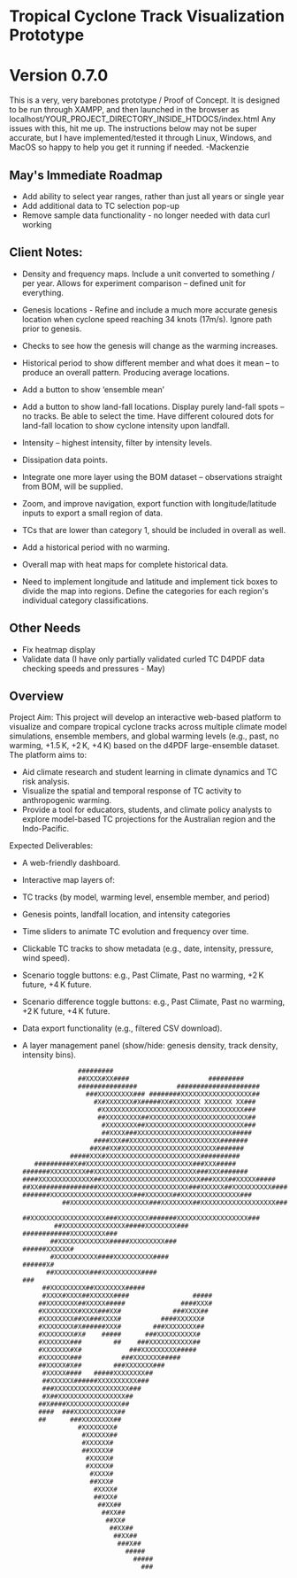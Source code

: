 # Tropical Cyclone Track Visualization Prototype
# Version 0.7.0
This is a very, very barebones prototype / Proof of Concept. It is designed to be run through XAMPP, and then launched in the browser as localhost/YOUR_PROJECT_DIRECTORY_INSIDE_HTDOCS/index.html
Any issues with this, hit me up. The instructions below may not be super accurate, but I have implemented/tested it through Linux, Windows, and MacOS so happy to help you get it running if needed.
-Mackenzie



## May's Immediate Roadmap
- Add ability to select year ranges, rather than just all years or single year
- Add additional data to TC selection pop-up
- Remove sample data functionality - no longer needed with data curl working

## Client Notes:
- Density and frequency maps. Include a unit converted to something / per year. Allows for experiment comparison – defined unit for everything.  
-  Genesis locations - Refine and include a much more accurate genesis location when cyclone speed reaching 34 knots (17m/s). Ignore path prior to genesis.  

- Checks to see how the genesis will change as the warming increases.  

- Historical period to show different member and what does it mean – to produce an overall pattern. Producing average locations.  

- Add a button to show ‘ensemble mean’  

- Add a button to show land-fall locations. Display purely land-fall spots – no tracks. Be able to select the time. Have different coloured dots for land-fall location to show cyclone intensity upon landfall.  

- Intensity – highest intensity, filter by intensity levels.  

- Dissipation data points.  

- Integrate one more layer using the BOM dataset – observations straight from BOM, will be supplied.  

- Zoom, and improve navigation, export function with longitude/latitude inputs to export a small region of data.  

- TCs that are lower than category 1, should be included in overall as well.  

- Add a historical period with no warming.  

- Overall map with heat maps for complete historical data.  

- Need to implement longitude and latitude and implement tick boxes to divide the map into regions. Define the categories for each region's individual category classifications.  

## Other Needs
- Fix heatmap display
- Validate data (I have only partially validated curled TC D4PDF data checking speeds and pressures - May)

## Overview
Project Aim:
This project will develop an interactive web-based platform to visualize and compare tropical cyclone tracks across multiple climate model simulations, ensemble members, and global warming levels (e.g., past, no warming, +1.5 K, +2 K, +4 K) based on the d4PDF large-ensemble dataset. The platform aims to:
- Aid climate research and student learning in climate dynamics and TC risk analysis.
- Visualize the spatial and temporal response of TC activity to anthropogenic warming.
- Provide a tool for educators, students, and climate policy analysts to explore model-based TC projections for the Australian region and the Indo-Pacific.
 
Expected Deliverables:
- A web-friendly dashboard.
- Interactive map layers of:
- TC tracks (by model, warming level, ensemble member, and period)
- Genesis points, landfall location, and intensity categories
- Time sliders to animate TC evolution and frequency over time.
- Clickable TC tracks to show metadata (e.g., date, intensity, pressure, wind speed).
- Scenario toggle buttons: e.g., Past Climate, Past no warming, +2 K future, +4 K future.
- Scenario difference toggle buttons: e.g., Past Climate, Past no warming, +2 K future, +4 K future.
- Data export functionality (e.g., filtered CSV download).
- A layer management panel (show/hide: genesis density, track density, intensity bins).



                    #########
                    ##XXXX#XX####                    #########
                    ###############          #####################
                      ###XXXXXXXXX### ########XXXXXXXXXXXXXXXXXX##
                        #X#XXXXXXX#X#####XX#XXXXXXX XXXXXXX XX###
                         #XXXXXXXXXXXXXXXXXXXXXXXXXXXXXXXXXXXX###
                         ##XXXXXXXXX##XXXXXXXXXXXXXXXXXXXXXXXXX##
                          #XXXXXXXX##XXXXXXXXXXXXXXXXXXXXXXXXX###
                          ##XXXX###XXXXXXXXXXXXXXXXXXXXXXXX#####
                        ####XXX##XXXXXXXXXXXXXXXXXXXXXXX#######
                       ##X##XX#XXXXXXXXXXXXXXXXXXXXXXXX#######
                  #####XXX#XXXXXXXXXXXXXXXXXXXXXXXX##########
         ##########X##XXXXXXXXXXXXXXXXXXXXXXXXXXX###XXX#####
      #######XXXXXXXXX##XXXXXXXXXXXXXXXXXXXXXXXXXX###XXX#######
      ####XXXXXXXXXXXXXX##XXXXXXXXXXXXXXXXXXXXXXXXX###XXXX##XXXXX#####
      ##XX###############XXXXXXXXXXXXXXXXXXXXXXX###XXXXXX##XXXXXXXXXX#####
      #######XXXXXXXXXXXXXXXXXXXXX###XXXXXXX##XXXXXXXXXXXXXXX###
                ##XXXXXXXXXXXXXXXXXXXX###XXXXXXXX##XXXXXXXXXXXXXXXXXXX###
               ##XXXXXXXXXXXXXXXXXXX###XXXXXXXX#######XXXXXXXXXXXXXXXXXX###
              ##XXXXXXXXXXXXXXXX#####XXXXXXXX###     ############XXXXXXXXX###
             ##XXXXXXXXXXXXX#####XXXXXXXXX###                   ######XXXXXX#
             #XXXXXXXXXXX####XXXXXXXXXX####                          ######X#
            ##XXXXXXXXX###XXXXXXXXXX####                                  ###
           ##XXXXXXXXX##XXXXXXXX#####
           #XXXX#XXXX##XXXXXX####                #####
          ##XXXXXXXX##XXXXX#####              ####XXX#
          #XXXXXXXXX#XXXX###XX#             ###XXXX##
          #XXXXXXXX##XX###XXXX#          ####XXXXXX#
          #XXXXXXXX#X######XXX#        ###XXXXXXXX##
          #XXXXXXXX#X#    #####      ###XXXXXXXXXX#
          #XXXXXXX###        ##    ###XXXXXXXXXXX##
          #XXXXXXX#X#            ###XXXXXXXXX#####
          #XXXXXXX###          ###XXXXXXX#####
          ##XXXXX#X##        ###XXXXXXX###
           #XXXXX####   #####XXXXXXXX##
           ##XXXXXX######XXXXXXXXXX###
           ###XXXXXXXXXXXXXXXXXXX###
           #X##XXXXXXXXXXXXXXXXX##
          ##X####XXXXXXXXXXXXXX##
          ####  ###XXXXXXXXXXX##
          ##      ###XXXXXXXX##
                    #XXXXXXXX#
                     #XXXXXX##
                     #XXXXXX#
                     ##XXXXX#
                      #XXXXX#
                      #XXXXX#
                       #XXXX#
                       ##XXX#
                        #XXXX#
                        ##XXX#
                         ##XX##
                          ##XX##
                           ##XX#
                            ##XX##
                             ##XX##
                              ###X##
                                #####
                                  #####
                                    ###
